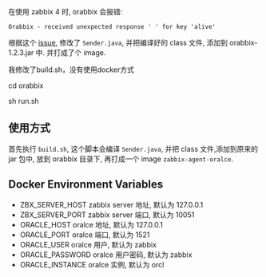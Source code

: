 在使用 zabbix 4 时, orabbix 会报错:

	Orabbix - received unexpected response ' ' for key 'alive'

根据这个 [issue](https://github.com/smartmarmot/DBforBIX/issues/62),
修改了 `Sender.java`, 并把编译好的 class 文件, 添加到 orabbix-1.2.3.jar 中.
并打成了个 image.

我修改了build.sh，没有使用docker方式

cd orabbix

sh run.sh

## 使用方式

首先执行 `build.sh`, 这个脚本会编译 `Sender.java`, 并把 class 文件,添加到原来的
jar 包中, 放到 orabbix 目录下, 再打成一个 image `zabbix-agent-oralce`.

## Docker Environment Variables

- ZBX_SERVER_HOST zabbix server 地址, 默认为 127.0.0.1
- ZBX_SERVER_PORT zabbix server 端口, 默认为 10051
- ORACLE_HOST oralce 地址, 默认为 127.0.0.1
- ORACLE_PORT oralce 端口, 默认为 1521
- ORACLE_USER oralce 用户, 默认为 zabbix
- ORACLE_PASSWORD oralce 用户密码, 默认为 zabbix
- ORACLE_INSTANCE oralce 实例, 默认为 orcl
